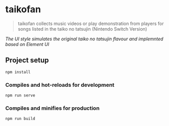 # taikofan 

> taikofan collects music videos or play demonstration from players for songs listed in the taiko no tatsujin (Nintendo Switch Version)

*The UI style simulates the original taiko no tatsujin flavour and implemnted based on Element UI*

## Project setup
```
npm install
```

### Compiles and hot-reloads for development
```
npm run serve
```

### Compiles and minifies for production
```
npm run build
```
